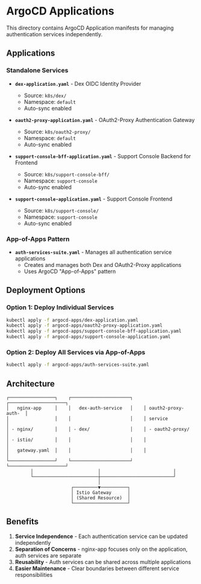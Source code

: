 # ArgoCD Applications

This directory contains ArgoCD Application manifests for managing authentication services independently.

## Applications

### Standalone Services

- **`dex-application.yaml`** - Dex OIDC Identity Provider

  - Source: `k8s/dex/`
  - Namespace: `default`
  - Auto-sync enabled

- **`oauth2-proxy-application.yaml`** - OAuth2-Proxy Authentication Gateway

  - Source: `k8s/oauth2-proxy/`
  - Namespace: `default`
  - Auto-sync enabled

- **`support-console-bff-application.yaml`** - Support Console Backend for Frontend

  - Source: `k8s/support-console-bff/`
  - Namespace: `support-console`
  - Auto-sync enabled

- **`support-console-application.yaml`** - Support Console Frontend
  - Source: `k8s/support-console/`
  - Namespace: `support-console`
  - Auto-sync enabled

### App-of-Apps Pattern

- **`auth-services-suite.yaml`** - Manages all authentication service applications
  - Creates and manages both Dex and OAuth2-Proxy applications
  - Uses ArgoCD "App-of-Apps" pattern

## Deployment Options

### Option 1: Deploy Individual Services

```bash
kubectl apply -f argocd-apps/dex-application.yaml
kubectl apply -f argocd-apps/oauth2-proxy-application.yaml
kubectl apply -f argocd-apps/support-console-bff-application.yaml
kubectl apply -f argocd-apps/support-console-application.yaml
```

### Option 2: Deploy All Services via App-of-Apps

```bash
kubectl apply -f argocd-apps/auth-services-suite.yaml
```

## Architecture

```
┌─────────────────┐    ┌──────────────────────┐    ┌─────────────────────┐
│   nginx-app     │    │   dex-auth-service   │    │ oauth2-proxy-auth-  │
│                 │    │                      │    │ service             │
│ - nginx/        │    │ - dex/               │    │ - oauth2-proxy/     │
│ - istio/        │    │                      │    │                     │
│   gateway.yaml  │    │                      │    │                     │
└─────────────────┘    └──────────────────────┘    └─────────────────────┘
         │                        │                           │
         └────────────────────────┼───────────────────────────┘
                                  │
                        ┌─────────▼──────────┐
                        │ Istio Gateway      │
                        │ (Shared Resource)  │
                        └────────────────────┘
```

## Benefits

1. **Service Independence** - Each authentication service can be updated independently
2. **Separation of Concerns** - nginx-app focuses only on the application, auth services are separate
3. **Reusability** - Auth services can be shared across multiple applications
4. **Easier Maintenance** - Clear boundaries between different service responsibilities
